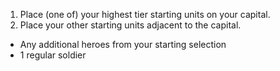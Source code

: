 1. Place (one of) your highest tier starting units on your capital.
2. Place your other starting units adjacent to the capital.
  - Any additional heroes from your starting selection
  - 1 regular soldier